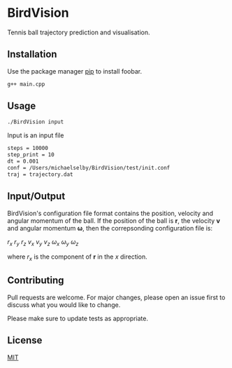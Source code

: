 # BirdVision

Tennis ball trajectory prediction and visualisation.

## Installation

Use the package manager [pip](https://pip.pypa.io/en/stable/) to install foobar.

```bash
g++ main.cpp
```

## Usage

```bash
./BirdVision input
```

Input is an input file
```bash
steps = 10000
step_print = 10
dt = 0.001
conf = /Users/michaelselby/BirdVision/test/init.conf
traj = trajectory.dat
```

## Input/Output

BirdVision's configuration file format contains the position, velocity and angular momentum of the ball. If the position of the ball is $\mathbf{r}$, the velocity $\mathbf{v}$ and angular momentum $\mathbf{\omega}$, then the correpsonding configuration file is:


$r_{x}$   $r_{y}$   $r_{z}$   $v_{x}$   $v_{y}$   $v_{z}$   $\omega_{x}$   $\omega_{y}$   $\omega_{z}$

where $r_{x}$ is the component of $\mathbf{r}$ in the $x$ direction.


## Contributing

Pull requests are welcome. For major changes, please open an issue first
to discuss what you would like to change.

Please make sure to update tests as appropriate.

## License


[MIT](https://choosealicense.com/licenses/mit/)
